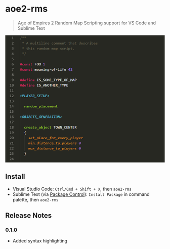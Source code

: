 # aoe2-rms

> Age of Empires 2 Random Map Scripting support for VS Code and Sublime Text

![Screeshot of syntax highlighting](./screenshot.png)

## Install

- Visual Studio Code: `Ctrl/Cmd + Shift + X`, then `aoe2-rms`
- Sublime Text (via [Package Control](https://packagecontrol.io/)): `Install Package` in command palette, then `aoe2-rms`

## Release Notes

### 0.1.0

- Added syntax highlighting
